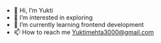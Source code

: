 - 👋 Hi, I’m Yukti
- 👀 I’m interested in exploring
- 🌱 I’m currently learning frontend development
- 📫 How to reach me Yuktimehta3000@gmail.com

<!---
yukti3000/yukti3000 is a ✨ special ✨ repository because its `README.md` (this file) appears on your GitHub profile.
You can click the Preview link to take a look at your changes.
--->
